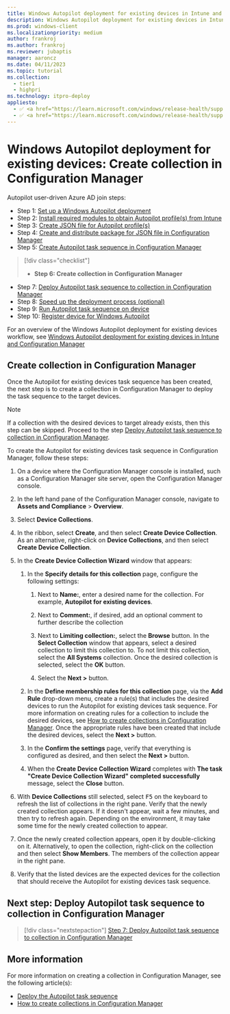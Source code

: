 ```yaml
---
title: Windows Autopilot deployment for existing devices in Intune and Configuration Manager - Step 6 of 10 - Create collection in Configuration Manager
description: Windows Autopilot deployment for existing devices in Intune and Configuration Manager - Step 6 of 10 - Create collection in Configuration Manager.
ms.prod: windows-client
ms.localizationpriority: medium
author: frankroj
ms.author: frankroj
ms.reviewer: jubaptis
manager: aaroncz
ms.date: 04/11/2023
ms.topic: tutorial
ms.collection: 
  - tier1
  - highpri
ms.technology: itpro-deploy
appliesto:
  - ✅ <a href="https://learn.microsoft.com/windows/release-health/supported-versions-windows-client" target="_blank">Windows 11</a>
  - ✅ <a href="https://learn.microsoft.com/windows/release-health/supported-versions-windows-client" target="_blank">Windows 10</a>
---
```


# Windows Autopilot deployment for existing devices: Create collection in Configuration Manager

Autopilot user-driven Azure AD join steps:
- Step 1: [Set up a Windows Autopilot deployment](setup-autopilot-deployment.md)
- Step 2: [Install required modules to obtain Autopilot profile(s) from Intune](install-modules.md)
- Step 3: [Create JSON file for Autopilot profile(s)](create-json-file.md)
- Step 4: [Create and distribute package for JSON file in Configuration Manager](create-json-package.md)
- Step 5: [Create Autopilot task sequence in Configuration Manager](create-autopilot-task-sequence.md)
> [!div class="checklist"]
> - **Step 6: Create collection in Configuration Manager**
- Step 7: [Deploy Autopilot task sequence to collection in Configuration Manager](deploy-autopilot-task-sequence.md)
- Step 8: [Speed up the deployment process (optional)](speed-up-deployment.md)
- Step 9: [Run Autopilot task sequence on device](run-autopilot-task-sequence.md)
- Step 10: [Register device for Windows Autopilot](register-device.md)

For an overview of the Windows Autopilot deployment for existing devices workflow, see [Windows Autopilot deployment for existing devices in Intune and Configuration Manager](existing-devices-workflow.md)

## Create collection in Configuration Manager

Once the Autopilot for existing devices task sequence has been created, the next step is to create a collection in Configuration Manager to deploy the task sequence to the target devices.

> [!NOTE]
>
> If a collection with the desired devices to target already exists, then this step can be skipped. Proceed to the step [Deploy Autopilot task sequence to collection in Configuration Manager](deploy-autopilot-task-sequence.md).

To create the Autopilot for existing devices task sequence in Configuration Manager, follow these steps:

1. On a device where the Configuration Manager console is installed, such as a Configuration Manager site server, open the Configuration Manager console.

1. In the left hand pane of the Configuration Manager console, navigate to **Assets and Compliance** > **Overview**.

1. Select **Device Collections**.

1. In the ribbon, select **Create**, and then select **Create Device Collection**. As an alternative, right-click on **Device Collections**, and then select **Create Device Collection**.

1. In the **Create Device Collection Wizard** window that appears:

   1. In the **Specify details for this collection** page, configure the following settings:

      1. Next to **Name:**, enter a desired name for the collection. For example, **Autopilot for existing devices**.

      1. Next to **Comment:**, if desired, add an optional comment to further describe the collection

      1. Next to **Limiting collection:**, select the **Browse** button. In the **Select Collection** window that appears, select a desired collection to limit this collection to. To not limit this collection, select the **All Systems** collection. Once the desired collection is selected, select the **OK** button.

      1. Select the **Next >** button.

   1. In the **Define membership rules for this collection** page, via the **Add Rule** drop-down menu, create a rule(s) that includes the desired devices to run the Autopilot for existing devices task sequence. For more information on creating rules for a collection to include the desired devices, see [How to create collections in Configuration Manager](/mem/configmgr/core/clients/manage/collections/create-collections). Once the appropriate rules have been created that include the desired devices, select the **Next >** button.

   1. In the **Confirm the settings** page, verify that everything is configured as desired, and then select the **Next >** button.

   1. When the **Create Device Collection Wizard** completes with **The task "Create Device Collection Wizard" completed successfully** message, select the **Close** button.

1. With **Device Collections** still selected, select <kbd>F5</kbd> on the keyboard to refresh the list of collections in the right pane. Verify that the newly created collection appears. If it doesn't appear, wait a few minutes, and then try to refresh again. Depending on the environment, it may take some time for the newly created collection to appear.

1. Once the newly created collection appears, open it by double-clicking on it. Alternatively, to open the collection, right-click on the collection and then select **Show Members**. The members of the collection appear in the right pane.

1. Verify that the listed devices are the expected devices for the collection that should receive the Autopilot for existing devices task sequence.

## Next step: Deploy Autopilot task sequence to collection in Configuration Manager

> [!div class="nextstepaction"]
> [Step 7: Deploy Autopilot task sequence to collection in Configuration Manager](deploy-autopilot-task-sequence.md)

## More information

For more information on creating a collection in Configuration Manager, see the following article(s):

- [Deploy the Autopilot task sequence](/mem/autopilot/existing-devices#deploy-the-autopilot-task-sequence)
- [How to create collections in Configuration Manager](/mem/configmgr/core/clients/manage/collections/create-collections)
